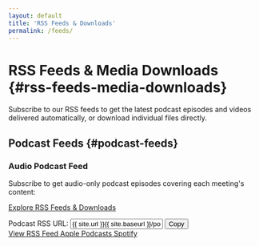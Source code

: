 ```yaml
---
layout: default
title: 'RSS Feeds & Downloads'
permalink: /feeds/
---
```


# <i class="fas fa-rss"></i> RSS Feeds & Media Downloads {#rss-feeds-media-downloads}

Subscribe to our RSS feeds to get the latest podcast episodes and videos delivered automatically, or download individual files directly.

## <i class="fas fa-podcast"></i> Podcast Feeds {#podcast-feeds}

### Audio Podcast Feed

Subscribe to get audio-only podcast episodes covering each meeting's content:

<div class="feed-subscription-box">
  <p class="text-center mt-lg">
    <a href="/accelerate-devex-book-club-notebooklm/feeds/" class="btn btn-feeds">Explore RSS Feeds & Downloads</a>
  </p>
  <div class="feed-url-container">
    <label for="podcast-feed-url">Podcast RSS URL:</label>
    <input type="text" id="podcast-feed-url" value="{{ site.url }}{{ site.baseurl }}/podcast.xml" readonly>
    <button type="button" onclick="copyToClipboard('podcast-feed-url')" class="copy-btn">
      <i class="fas fa-copy"></i> Copy
    </button>
  </div>
  <div class="feed-actions">
    <a href="{{ site.baseurl }}/podcast.xml" class="feed-link" target="_blank">
      <i class="fas fa-rss"></i> View RSS Feed
    </a>
    <a href="https://podcasts.apple.com/podcast/subscribe?url={{ site.url | url_encode }}{{ site.baseurl | url_encode }}/podcast.xml" class="subscribe-link apple" target="_blank">
      <i class="fab fa-apple"></i> Apple Podcasts
    </a>
    <a href="https://open.spotify.com/show/rss?url={{ site.url | url_encode }}{{ site.baseurl | url_encode }}/podcast.xml" class="subscribe-link spotify" target="_blank">
      <i class="fab fa-spotify"></i> Spotify
    </a>
  </div>
</div>
